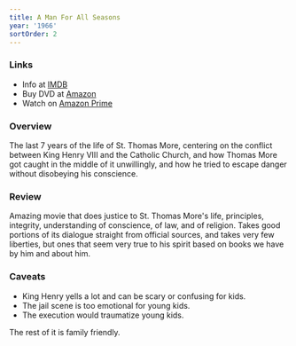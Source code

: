 ```yaml
---
title: A Man For All Seasons
year: '1966'
sortOrder: 2
---
```


### Links

* Info at [IMDB](https://www.imdb.com/title/tt0060665/)
* Buy DVD at [Amazon](https://www.amazon.com/Man-All-Seasons-Special/dp/B000LPR6GA)
* Watch on [Amazon Prime](https://www.amazon.com/Man-All-Seasons-Paul-Scofield/dp/B001OD65MO)

### Overview

The last 7 years of the life of St. Thomas More, centering on the conflict between King Henry VIII and the Catholic Church, and how Thomas More got caught in the middle of it unwillingly, and how he tried to escape danger without disobeying his conscience.

### Review

Amazing movie that does justice to St. Thomas More's life, principles, integrity, understanding of conscience, of law, and of religion. Takes good portions of its dialogue straight from official sources, and takes very few liberties, but ones that seem very true to his spirit based on books we have by him and about him.

### Caveats

* King Henry yells a lot and can be scary or confusing for kids.
* The jail scene is too emotional for young kids.
* The execution would traumatize young kids.

The rest of it is family friendly.

